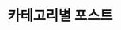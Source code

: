 ---
title: "카테고리별 포스트"
layout: categories
permalink: /categories/
author_profile: true
lang: "ko"
---
